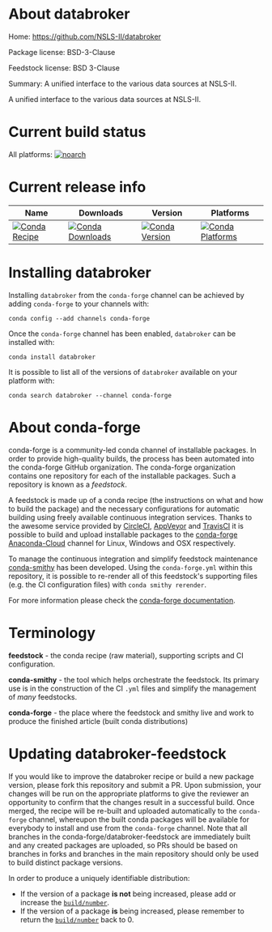 About databroker
================

Home: https://github.com/NSLS-II/databroker

Package license: BSD-3-Clause

Feedstock license: BSD 3-Clause

Summary: A unified interface to the various data sources at NSLS-II.

A unified interface to the various data sources at NSLS-II.

Current build status
====================

All platforms:
[![noarch](https://img.shields.io/circleci/project/github/conda-forge/databroker-feedstock/master.svg?label=noarch)](https://circleci.com/gh/conda-forge/databroker-feedstock)

Current release info
====================

| Name | Downloads | Version | Platforms |
| --- | --- | --- | --- |
| [![Conda Recipe](https://img.shields.io/badge/recipe-databroker-green.svg)](https://anaconda.org/conda-forge/databroker) | [![Conda Downloads](https://img.shields.io/conda/dn/conda-forge/databroker.svg)](https://anaconda.org/conda-forge/databroker) | [![Conda Version](https://img.shields.io/conda/vn/conda-forge/databroker.svg)](https://anaconda.org/conda-forge/databroker) | [![Conda Platforms](https://img.shields.io/conda/pn/conda-forge/databroker.svg)](https://anaconda.org/conda-forge/databroker) |

Installing databroker
=====================

Installing `databroker` from the `conda-forge` channel can be achieved by adding `conda-forge` to your channels with:

```
conda config --add channels conda-forge
```

Once the `conda-forge` channel has been enabled, `databroker` can be installed with:

```
conda install databroker
```

It is possible to list all of the versions of `databroker` available on your platform with:

```
conda search databroker --channel conda-forge
```


About conda-forge
=================

conda-forge is a community-led conda channel of installable packages.
In order to provide high-quality builds, the process has been automated into the
conda-forge GitHub organization. The conda-forge organization contains one repository
for each of the installable packages. Such a repository is known as a *feedstock*.

A feedstock is made up of a conda recipe (the instructions on what and how to build
the package) and the necessary configurations for automatic building using freely
available continuous integration services. Thanks to the awesome service provided by
[CircleCI](https://circleci.com/), [AppVeyor](https://www.appveyor.com/)
and [TravisCI](https://travis-ci.org/) it is possible to build and upload installable
packages to the [conda-forge](https://anaconda.org/conda-forge)
[Anaconda-Cloud](https://anaconda.org/) channel for Linux, Windows and OSX respectively.

To manage the continuous integration and simplify feedstock maintenance
[conda-smithy](https://github.com/conda-forge/conda-smithy) has been developed.
Using the ``conda-forge.yml`` within this repository, it is possible to re-render all of
this feedstock's supporting files (e.g. the CI configuration files) with ``conda smithy rerender``.

For more information please check the [conda-forge documentation](https://conda-forge.org/docs/).

Terminology
===========

**feedstock** - the conda recipe (raw material), supporting scripts and CI configuration.

**conda-smithy** - the tool which helps orchestrate the feedstock.
                   Its primary use is in the construction of the CI ``.yml`` files
                   and simplify the management of *many* feedstocks.

**conda-forge** - the place where the feedstock and smithy live and work to
                  produce the finished article (built conda distributions)


Updating databroker-feedstock
=============================

If you would like to improve the databroker recipe or build a new
package version, please fork this repository and submit a PR. Upon submission,
your changes will be run on the appropriate platforms to give the reviewer an
opportunity to confirm that the changes result in a successful build. Once
merged, the recipe will be re-built and uploaded automatically to the
`conda-forge` channel, whereupon the built conda packages will be available for
everybody to install and use from the `conda-forge` channel.
Note that all branches in the conda-forge/databroker-feedstock are
immediately built and any created packages are uploaded, so PRs should be based
on branches in forks and branches in the main repository should only be used to
build distinct package versions.

In order to produce a uniquely identifiable distribution:
 * If the version of a package **is not** being increased, please add or increase
   the [``build/number``](https://conda.io/docs/user-guide/tasks/build-packages/define-metadata.html#build-number-and-string).
 * If the version of a package **is** being increased, please remember to return
   the [``build/number``](https://conda.io/docs/user-guide/tasks/build-packages/define-metadata.html#build-number-and-string)
   back to 0.
